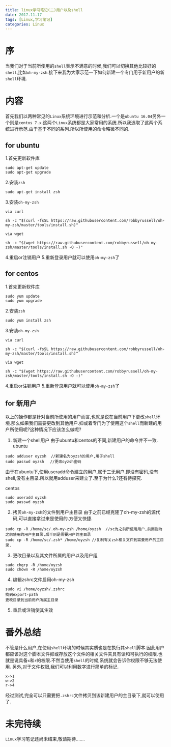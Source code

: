 ```yaml
---
title: linux学习笔记(二)用户以及shell
date: 2017.11.17
tags: [Linux,学习笔记]
categories: Linux
---
```


# 序
当我们对于当前所使用的```shell```表示不满意的时候,我们可以切换其他比较好的```shell```,比如```oh-my-zsh```.接下来我为大家示范一下如何新建一个专门用于新用户的新```shell```环境.

# 内容　
首先我们以两种常见的```Linux```系统环境进行示范和分析.一个是```ubuntu 16.04```另外一个则是```centos 7.x```.这两个```Linux```系统都是大家常用的系统.所以我选取了这两个系统进行示范.由于基于不同的系列.所以所使用的命令略微不同的.

## for ubuntu

1.首先更新软件库

```
sudo apt-get update
sudo apt-get upgrade
```
2.安装```zsh```

```
sudo apt-get install zsh
```

3.安装```oh-my-zsh```

```
via curl

sh -c "$(curl -fsSL https://raw.githubusercontent.com/robbyrussell/oh-my-zsh/master/tools/install.sh)"

via wget

sh -c "$(wget https://raw.githubusercontent.com/robbyrussell/oh-my-zsh/master/tools/install.sh -O -)"

```
4.重启or注销用户
5.重新登录用户就可以使用```oh-my-zsh```了


## for centos

1.首先更新软件库

```
sudo yum update
sudo yum upgrade
```
2.安装```zsh```

```
sudo yum install zsh
```

3.安装```oh-my-zsh```

```
via curl

sh -c "$(curl -fsSL https://raw.githubusercontent.com/robbyrussell/oh-my-zsh/master/tools/install.sh)"

via wget

sh -c "$(wget https://raw.githubusercontent.com/robbyrussell/oh-my-zsh/master/tools/install.sh -O -)"

```
4.重启or注销用户
5.重新登录用户就可以使用```oh-my-zsh```了

## for 新用户
以上的操作都是针对当前所使用的用户而言,也就是说在当前用户下更改```shell```环境.那么如果我们需要更改到其他用户.抑或着专门为了使用这个```shell```而新建的用户所使用呢?这种情况下应该怎么做呢?

1. 新建一个shell用户
由于ubuntu和centos的不同,新建用户的命令并不一致.
ubuntu
```
sudo adduser oyzsh  //新建名为oyzsh的用户,用于shell
sudo passwd oyzsh 　//更改oyzsh密码
```
由于在ubuntu下,使用useradd命令建立的用户,属于三无用户.即没有密码,没有shell,没有主目录.所以就用adduser来建立了.至于为什么?还有待探究.

centos
```
sudo useradd oyzsh
sudo passwd oyzsh
```

2. 拷贝```oh-my-zsh```的文件到用户主目录
由于之前已经克隆了oh-my-zsh的源代码,可以直接拿过来是使用的.方便又快捷.

```
sudo cp -R /home/sc/.oh-my-zsh /home/oyzsh  //sc为之前所使用用户,前面则为之前使用的用户主目录,后半则是需要用户的主目录
sudo cp -R /home/sc/.zsh* /home/oyzsh //复制有关zsh相关文件到需要用户的主目录.

```

3. 更改目录以及其文件所属的用户以及用户组

```
sudo chgrp -R /home/oyzsh
sudo chown -R /home/oyzsh
```

4. 编辑zshrc文件启用oh-my-zsh

```
sudo vi /home/oyzsh/.zshrc
找到export-path
更改目录到当前用户所属主目录

```
5. 重启或注销使其生效

# 番外总结
不管是什么用户,在使用```shell```环境的时候其实质也是在执行其```shell```脚本.因此用户都应该对这个脚本文件抑或存放这个文件的相关文件夹具有读和可执行的权限.也就是说具备```x```和```r```的权限.不然当使用```shell```的时候,系统就会告诉你权限不够无法使用.
另外,对于文件权限,我们可以利用数字进行简单的标记.

```
x->1
w->2
r->4
```
经过测试,完全可以只需要把```.zshrc```文件拷贝到该新建用户的主目录下,就可以使用了.


# 未完待续
```Linux```学习笔记还尚未结束,敬请期待.......
